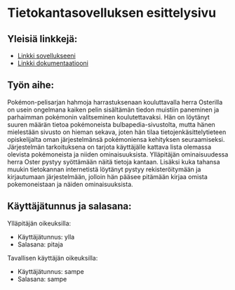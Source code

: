 ﻿# Tietokantasovelluksen esittelysivu

## Yleisiä linkkejä:

* [Linkki sovellukseeni](http://spmahlqv.users.cs.helsinki.fi/pokemon-tietokanta)
* [Linkki dokumentaatiooni](https://docs.google.com/document/d/e/2PACX-1vRIAMOKtLvJPCaBZ_0MZdFGC2W3bOECXCLDdi449uBRNvw4ncFMD_5QOrIzRUGPQY-ogcKMrWAfWofW/pub)

## Työn aihe:

Pokémon-pelisarjan hahmoja harrastuksenaan kouluttavalla herra Osterilla on usein ongelmana kaiken pelin sisältämän tiedon muistiin paneminen ja parhaimman pokémonin valitseminen koulutettavaksi.
Hän on löytänyt suuren määrän tietoa pokémoneista bulbapedia-sivustolta, mutta hänen mielestään sivusto on hieman sekava, joten hän tilaa tietojenkäsittelytieteen opiskelijalta oman järjestelmänsä pokémoniensa kehityksen seuraamiseksi.
Järjestelmän tarkoituksena on tarjota käyttäjälle kattava lista olemassa olevista pokémoneista ja niiden ominaisuuksista. Ylläpitäjän ominaisuudessa herra Oster pystyy syöttämään näitä tietoja kantaan.
Lisäksi kuka tahansa muukin tietokannan internetistä löytänyt pystyy rekisteröitymään ja kirjautumaan järjestelmään, jolloin hän pääsee pitämään kirjaa omista pokemoneistaan ja näiden ominaisuuksista.


## Käyttäjätunnus ja salasana:
Ylläpitäjän oikeuksilla:
* Käyttäjätunnus: ylla
* Salasana: pitaja

Tavallisen käyttäjän oikeuksilla:
* Käyttäjätunnus: sampe
* Salasana: sampe
